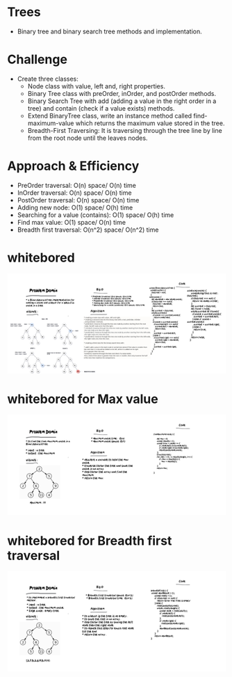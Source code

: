 # Trees

* Binary tree and binary search tree methods and implementation.
# Challenge
* Create three classes:
  * Node class with value, left and, right properties.
  * Binary Tree class with preOrder, inOrder, and postOrder methods.
  * Binary Search Tree with add (adding a value in the right order in a tree) and contain (check if a value     exists) methods.
  * Extend BinaryTree class, write an instance method called find-maximum-value which returns the maximum value stored in the tree.
  * Breadth-First Traversing: It is traversing through the tree line by line from the root node until the leaves nodes.
# Approach & Efficiency
  * PreOrder traversal: O(n) space/ O(n) time
  * InOrder traversal: O(n) space/ O(n) time
  * PostOrder traversal: O(n) space/ O(n) time
  * Adding new node: O(1) space/ O(h) time
  * Searching for a value (contains): O(1) space/ O(h) time
  * Find max value: O(1) space/ O(n) time
  * Breadth first traversal: O(n^2) space/ O(n^2) time

  # whitebored

  <img src = "./Whiteboard-5_27_2021,5_29_05PM.png">

  # whitebored for Max value

  <img src = "./Whiteboard-5_30_2021,4_38_38PM.png">

  # whitebored for Breadth first traversal

  <img src ="./Whiteboard-5_31_2021,10_56_17AM.png">
